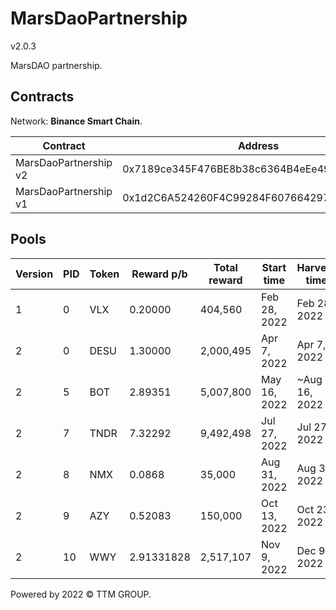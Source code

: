 # MarsDaoPartnership
v2.0.3

MarsDAO partnership.

## Contracts

Network: **Binance Smart Chain**.

| Contract              | Address                                    |
| --------------------- | ------------------------------------------ |
| MarsDaoPartnership v2 | 0x7189ce345F476BE8b38c6364B4eEe49f76177f4a |
| MarsDaoPartnership v1 | 0x1d2C6A524260F4C99284F607664297AcA6668ED6 |

## Pools

| Version | PID | Token | Reward p/b | Total reward | Start time   | Harvers time  | Vault                                      |
| ------- | --- | ----- | ---------- | ------------ | ------------ | ------------- | ------------------------------------------ |
| 1       | 0   | VLX   | 0.20000    | 404,560      | Feb 28, 2022 | Feb 28, 2022  | 0xbE341c23825C6B1E66a315f02182D41029c0D8c4 |
| 2       | 0   | DESU  | 1.30000    | 2,000,495    | Apr 7, 2022  | Apr 7, 2022   | 0xA1DC38B74A961bfb53C74433FA29C886ef8aF9d6 |
| 2       | 5   | BOT   | 2.89351    | 5,007,800    | May 16, 2022 | ~Aug 16, 2022 | 0x3e495F134c8204e2A842438e919735E84A8d3ddc |
| 2       | 7   | TNDR  | 7.32292    | 9,492,498    | Jul 27, 2022 | Jul 27, 2022  | 0x78436701C092D86B88E319C413743fb7d7F93D7B |
| 2       | 8   | NMX   | 0.0868     | 35,000       | Aug 31, 2022 | Aug 31, 2022  | 0x99F1D822194fc4a4054526b292aE85262042469B |
| 2       | 9   | AZY   | 0.52083    | 150,000      | Oct 13, 2022 | Oct 23, 2022  | 0x6c7ca4941f0cFde81AD7C9025Ba7FEda76818A02 |
| 2       | 10  | WWY   | 2.91331828 | 2,517,107    | Nov 9, 2022  | Dec 9, 2022   | 0xfF18c6f011A6fEbAee55f656db9baE145fFc7056 |

Powered by 2022 © TTM GROUP.
